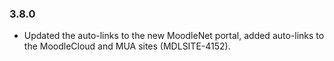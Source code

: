 ### 3.8.0 ###

* Updated the auto-links to the new MoodleNet portal, added auto-links to the
  MoodleCloud and MUA sites (MDLSITE-4152).
